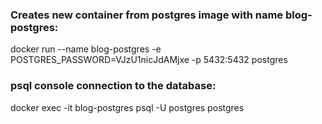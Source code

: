 ### Creates new container from postgres image with name blog-postgres:
docker run --name blog-postgres -e POSTGRES_PASSWORD=VJzU1nicJdAMjxe -p 5432:5432 postgres
### psql console connection to the database:
docker exec -it blog-postgres psql -U postgres postgres

